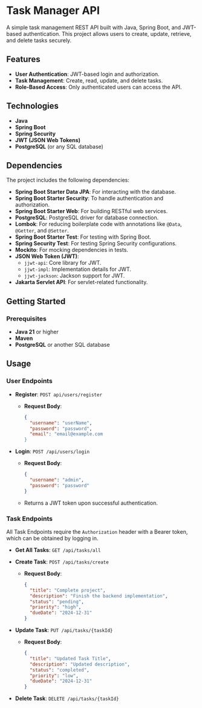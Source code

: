 # Task Manager API

A simple task management REST API built with Java, Spring Boot, and JWT-based authentication. This project allows users to create, update, retrieve, and delete tasks securely.

## Features

- **User Authentication**: JWT-based login and authorization.
- **Task Management**: Create, read, update, and delete tasks.
- **Role-Based Access**: Only authenticated users can access the API.

## Technologies

- **Java**
- **Spring Boot**
- **Spring Security**
- **JWT (JSON Web Tokens)**
- **PostgreSQL** (or any SQL database)

## Dependencies

The project includes the following dependencies:

- **Spring Boot Starter Data JPA**: For interacting with the database.
- **Spring Boot Starter Security**: To handle authentication and authorization.
- **Spring Boot Starter Web**: For building RESTful web services.
- **PostgreSQL**: PostgreSQL driver for database connection.
- **Lombok**: For reducing boilerplate code with annotations like `@Data`, `@Getter`, and `@Setter`.
- **Spring Boot Starter Test**: For testing with Spring Boot.
- **Spring Security Test**: For testing Spring Security configurations.
- **Mockito**: For mocking dependencies in tests.
- **JSON Web Token (JWT)**: 
  - `jjwt-api`: Core library for JWT.
  - `jjwt-impl`: Implementation details for JWT.
  - `jjwt-jackson`: Jackson support for JWT.
- **Jakarta Servlet API**: For servlet-related functionality.

## Getting Started

### Prerequisites

- **Java 21** or higher
- **Maven**
- **PostgreSQL** or another SQL database

## Usage

### User Endpoints

- **Register**: `POST api/users/register`
  - **Request Body**:
    ```json
    {
      "username": "userName",
      "password": "password",
      "email": "email@example.com 
    }
    ```

- **Login**: `POST /api/users/login`
  - **Request Body**:
    ```json
    {
      "username": "admin",
      "password": "password"
    }
    ```
  - Returns a JWT token upon successful authentication.

### Task Endpoints
All Task Endpoints require the `Authorization` header with a Bearer token, which can be obtained by logging in.
- **Get All Tasks**: `GET /api/tasks/all`
  
- **Create Task**: `POST /api/tasks/create`
  - **Request Body**:
    ```json
    {
      "title": "Complete project",
      "description": "Finish the backend implementation",
      "status": "pending",
      "priority": "high",
      "dueDate": "2024-12-31"
    }
    ```

- **Update Task**: `PUT /api/tasks/{taskId}`
  - **Request Body**:
    ```json
    {
      "title": "Updated Task Title",
      "description": "Updated description",
      "status": "completed",
      "priority": "low",
      "dueDate": "2024-12-31"
    }
    ```
- **Delete Task**: `DELETE /api/tasks/{taskId}`
